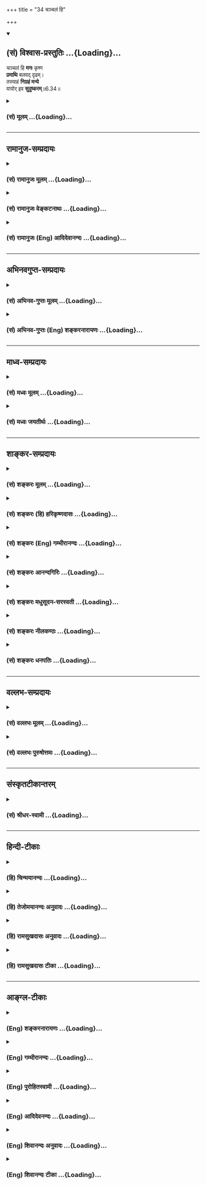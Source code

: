 +++
title = "34 चञ्चलं हि"

+++
<div class="js_include" newlevelforh1="2" title="(सं) विश्वास-प्रस्तुतिः" unfilled url="/mahAbhAratam/vyAsaH/shlokashaH/06-bhIShma-parva/03-bhagavad-gItA-parva/saMskRtam/vishvAsa-prastutiH/06_Atma-saMyama-yogaH_a/34_chanchalaM_hi.md">
<details open><summary><h2>(सं) विश्वास-प्रस्तुतिः ...{Loading}...</h2></summary>

चञ्चलं हि **मनः** कृष्ण  
**प्रमाथि** बलवद् दृढम्।  
तस्याहं **निग्रहं मन्ये**  
वायोर् इव **सुदुष्करम्**॥6.34॥
</details>
</div>
<div class="js_include collapsed" newlevelforh1="3" title="(सं) मूलम्" unfilled url="/mahAbhAratam/vyAsaH/shlokashaH/06-bhIShma-parva/03-bhagavad-gItA-parva/saMskRtam/mUlam/06_Atma-saMyama-yogaH_a/34_chanchalaM_hi.md">
<details><summary><h3>(सं) मूलम् ...{Loading}...</h3></summary>

चञ्चलं हि मनः कृष्ण प्रमाथि बलवद्दृढम्।  
तस्याहं निग्रहं मन्ये वायोरिव सुदुष्करम्।।6.34।।
</details>
</div>


_________________
## रामानुज-सम्प्रदायः
<div class="js_include collapsed" newlevelforh1="3" title="(सं) रामानुजः मूलम्" unfilled url="/mahAbhAratam/vyAsaH/shlokashaH/06-bhIShma-parva/03-bhagavad-gItA-parva/saMskRtam/rAmAnujaH/mUlam/06_Atma-saMyama-yogaH_a/34_chanchalaM_hi.md">
<details><summary><h3>(सं) रामानुजः मूलम् ...{Loading}...</h3></summary>

।।6.34।। तथा हि अनवरताभ्यस्तविषयेषु अपि स्वत एव **चञ्चलं** पुरुषेण एकत्र
स्थापयितुम् अशक्यं **मनः** पुरुषं बलात् प्रमथ्य **दृढम्** अन्यत्र चरति।
**तस्य** स्वाभ्यस्तविषयेषु अपि चञ्चलस्वभावस्य मनसः तद्विपरीताकारात्मनि
स्थापयितुं **निग्रहं** प्रतिकूलगतेः महावातस्य व्यजनादिना **इव सुदुष्करम्
अहं मन्ये।** मनोनिग्रहोपायो वक्तव्य इत्यभिप्रायः।

</details>
</div>
<div class="js_include collapsed" newlevelforh1="3" title="(सं) रामानुजः वेङ्कटनाथः" unfilled url="/mahAbhAratam/vyAsaH/shlokashaH/06-bhIShma-parva/03-bhagavad-gItA-parva/saMskRtam/rAmAnujaH/venkaTanAthaH/06_Atma-saMyama-yogaH_a/34_chanchalaM_hi.md">
<details><summary><h3>(सं) रामानुजः वेङ्कटनाथः ...{Loading}...</h3></summary>

।। 6.34एवं ज्ञानैकाकारतया निर्दोषतया ब्रह्मतद्गुणसम्बन्धेनेतरासम्बन्धेन
च साम्यं श्लोकचतुष्टयेनोक्तम् अत्र श्लोकद्वयेन
साम्यानुसन्धानोक्तिस्तृतीयचतुर्थश्लोकाभ्यां तु
दृढतरदृढतमसाम्यानुसन्धानफलपर्बद्वयोक्तिरित्येके। योगाभ्यासविधिश्चतुर्धा
योगी चोक्तः। अथ प्रागुक्तमेव योगसाधनं विशदं ज्ञातुं पुनरर्जुन उवाच
योऽयमिति। देवेत्यारभ्य अनुभूतेष्वित्यन्तमनाद्युपचितसुदृढविपरीतवासनया
साम्यानुसन्धानस्याशक्यत्वप्रदर्शनार्थम्।
परस्परवैषम्यंदेवमनुष्यादिभेदेनेति। जीवेश्वरभेदेन
कर्मवश्यत्वाकर्मवश्यत्वादिभेदेनेत्यर्थः। अत्यन्तभिन्नतयेति नह्यत्र
खण्डमुण्डादिवत् भेदकधर्ममात्रं किन्तु विरुद्धस्वभावत्वमेव हि दृश्यत इति
भावः। एतावन्तं कालमिति। कालाध्वनोरत्यन्तसंयोगे अष्टा.2।3।5
द्वितीया। अकर्मवश्यतया चेश्वरसाम्येनेति चः साम्यद्वयसमुच्चयार्थः।
अकर्मवश्यतया चेश्वरसाम्येन चेति कश्चित्पाठः। तदा पूर्वश्चकार
ईश्वरसाम्येऽपि ज्ञानैकाकारत्वसङ्ग्रहार्थः। द्वितीयस्तु पूर्ववत्।
ज्ञानपुरुषार्थवैषम्ययोः कर्मवैषम्यफलत्वात् अकर्मवश्यतयेत्यनेनैव तयोरपि
निवृत्तिसङ्ग्रहः फलित इति तयोरनुपादानम्। त्वया प्रोक्तः स्वतः सर्वज्ञेन
त्वयैव ह्येतदनुसन्धातुं प्रवक्तुं च शक्यमिति भावःअहं न पश्यामि इति
अनादिभेदानुसन्धानवानजितचित्तश्चाहं न पश्यामीति भावः। स्थिरां स्थितिं
चिरानुवृत्तिमित्यर्थः। मधुसूदन रजस्तमोमयप्रबलविरोधिनिरसनशीलस्त्वमेव
मनोनिग्रहोपायमुपदिशेति भावः। चञ्चलं हि मनः इत्युत्तरवाक्यानुसन्धानेनमनस
इत्यध्याहृतम्। हीति निपातस्य यादवप्रकाशोक्तादचिद्विशेषणार्थत्वादपि
स्फुटमुचितं चात्र हेत्वर्थत्वमाह तथा हीति। हेतुभूतं च चलत्वं
सम्प्रतिपन्नस्थले प्रदर्शनीयम्। अतश्चलस्वभावत्वमत्र चञ्चलशब्दार्थ इति
दर्शयितुंअनवरतेत्यादिकम्। चञ्चलत्वफलमाह पुरुषेणेति। प्रमाथि
प्रमथनशीलम्। प्रमथ्य व्याकुलीकृत्येत्यर्थः। बलवच्छब्दः
प्रमथनक्रियाविशेषणं वा बलवत्त्वात्प्रमाथीति हेतुपरो
वेत्यभिप्रायेणबलात्प्रमथ्येत्युक्तम्। वैपरीत्ये
दार्ढ्यमित्याहदृढमन्यत्रेति। तस्य इति
परामर्शाभिप्रेतमाहस्वाभ्यस्तेति। तद्विपरीताकारेति अनभ्यस्तपूर्व
इत्यर्थः। स्थापयितुं स्थापनार्थम्। दार्ष्टान्तिके मनसि प्रदर्शितस्य
चञ्चलत्वादेः दृष्टान्ते विवक्षितत्त्वप्रदर्शनायप्रतिकूलेत्यादिकमुक्तम्।
मनोनिग्रहोपायदुर्बलत्वज्ञापनाय वायोर्मन्दैर्निग्रहासम्भावनार्थं
चव्यजनादिनेवेत्युक्तम्। एवं दुष्करत्ववचनं न प्रतिक्षेपार्थम्।
किन्तूपायपरिप्रश्नार्थमित्याहमन इति।

</details>
</div>
<div class="js_include collapsed" newlevelforh1="3" title="(सं) रामानुजः (Eng) आदिदेवानन्दः" unfilled url="/mahAbhAratam/vyAsaH/shlokashaH/06-bhIShma-parva/03-bhagavad-gItA-parva/saMskRtam/rAmAnujaH/english/AdidevAnandaH/06_Atma-saMyama-yogaH_a/34_chanchalaM_hi.md">
<details><summary><h3>(सं) रामानुजः (Eng) आदिदेवानन्दः ...{Loading}...</h3></summary>

6.34 For the mind, which is found to be fickle even in matters incessantly practised, cannot be firmly fixed by a person in one place.
It agitates that person violently and flies away stubbornly elsewhere.
Regarding such a mind, which by nature is fickle even in matters practised, I regard that its restraint and fixing in the self, which is of ite opposite nature, is as difficult as restraining a strong contrary gale with such things as a fragile fan etc. The meaning is that the means for the restraint of the mind should be explained.

</details>
</div>


_________________
## अभिनवगुप्त-सम्प्रदायः
<div class="js_include collapsed" newlevelforh1="3" title="(सं) अभिनव-गुप्तः मूलम्" unfilled url="/mahAbhAratam/vyAsaH/shlokashaH/06-bhIShma-parva/03-bhagavad-gItA-parva/saMskRtam/abhinava-guptaH/mUlam/06_Atma-saMyama-yogaH_a/34_chanchalaM_hi.md">
<details><summary><h3>(सं) अभिनव-गुप्तः मूलम् ...{Loading}...</h3></summary>

।।6.33 6.34।। योऽयमिति। चञ्चलमिति। यः अयम् इति
परोक्षप्रत्यक्षवाचकाभ्यामेवं सूच्यते भगवदभिहितानन्तरोपायपरम्परया
स्पुटमपि प्रत्यक्षनिर्दिष्टमपि ब्रह्म मनसः चाञ्चल्यदौरात्म्यात् सुदूरे
वर्तते+++(N. सुदूरीक्रियते)+++ इति परोक्षायमाणम्। प्रमथ्नाति दृष्टादृष्टे
बलवत् शक्तम्। दृढं दुष्टव्यापारात्+++(N द्रष्ट्व्यापारात्)+++ वारयितुम्
अशक्यम्।

</details>
</div>
<div class="js_include collapsed" newlevelforh1="3" title="(सं) अभिनव-गुप्तः (Eng) शङ्करनारायणः" unfilled url="/mahAbhAratam/vyAsaH/shlokashaH/06-bhIShma-parva/03-bhagavad-gItA-parva/saMskRtam/abhinava-guptaH/english/shankaranArAyaNaH/06_Atma-saMyama-yogaH_a/34_chanchalaM_hi.md">
<details><summary><h3>(सं) अभिनव-गुप्तः (Eng) शङ्करनारायणः ...{Loading}...</h3></summary>

6.33-34 Yo' Yam etc. Cancalam etc. By this and which, the two words
denoting \[respectively\] what is actually perceived and what is not
perceived, the following is indicated : Thanks to the series of methods
spoken just before by the Bhagavat, the Brahman is of course clear and
has been no doubt shown as if by perception. Yet, It remains at agreat
distance due to the unsteadiness and wickedness of the mind, and It
behaves as if It is beyond perception. \[Destructive\] : The mind
destroys both the visible and invisible \[ends of man's action\]. Strong
: Powerful. Obstinate : impossible to ward off from evil acts. Now the
answer -

</details>
</div>


_________________
## माध्व-सम्प्रदायः
<div class="js_include collapsed" newlevelforh1="3" title="(सं) मध्वः मूलम्" unfilled url="/mahAbhAratam/vyAsaH/shlokashaH/06-bhIShma-parva/03-bhagavad-gItA-parva/saMskRtam/madhvaH/mUlam/06_Atma-saMyama-yogaH_a/34_chanchalaM_hi.md">
<details><summary><h3>(सं) मध्वः मूलम् ...{Loading}...</h3></summary>

।।6.34।। उक्तं च मनसश्चञ्चलत्वाद्धि स्थितिर्योगस्य वै स्थिरा।
विनाऽभ्यासान्न शक्या स्याद्वैराग्याद्वा न संशयः इति व्यासयोगे।

</details>
</div>
<div class="js_include collapsed" newlevelforh1="3" title="(सं) मध्वः जयतीर्थः" unfilled url="/mahAbhAratam/vyAsaH/shlokashaH/06-bhIShma-parva/03-bhagavad-gItA-parva/saMskRtam/madhvaH/jayatIrthaH/06_Atma-saMyama-yogaH_a/34_chanchalaM_hi.md">
<details><summary><h3>(सं) मध्वः जयतीर्थः ...{Loading}...</h3></summary>

।।6.34।। अत्रागमं चाह **उक्तं चे**ति। एतेनअसंशयं 6।35 इति परिहारवाक्यमपि
व्याख्यातम्।

</details>
</div>


_________________
## शाङ्कर-सम्प्रदायः
<div class="js_include collapsed" newlevelforh1="3" title="(सं) शङ्करः मूलम्" unfilled url="/mahAbhAratam/vyAsaH/shlokashaH/06-bhIShma-parva/03-bhagavad-gItA-parva/saMskRtam/shankaraH/mUlam/06_Atma-saMyama-yogaH_a/34_chanchalaM_hi.md">
<details><summary><h3>(सं) शङ्करः मूलम् ...{Loading}...</h3></summary>

।।6.34।। **चञ्चलं हि मनः कृष्ण** इति कृष्यतेः विलेखनार्थस्य रूपम्।
भक्तजनपापादिदोषाकर्षणात् कृष्णः तस्य संबुद्धिः हे कृष्ण। हि यस्मात् मनः
चञ्चलं न केवलमत्यर्थं चञ्चलम् **प्रमाथि** च प्रमथनशीलम् प्रमथ्नाति
शरीरम् इन्द्रियाणि च विक्षिपत् सत् परवशीकरोति। किञ्च **बलवत्** प्रबलम् न
केनचित् नियन्तुं शक्यम् दुर्निवारत्वात्। किञ्च **दृढं** तन्तुनागवत्
अच्छेद्यम्। **तस्य** एवंभूतस्य मनसः **अहं निग्रहं** निरोधं **मन्ये
वायोरिव** यथा वायोः दुष्करो निग्रहः ततोऽपि **दुष्करं** मन्ये
इत्यभिप्रायः।। श्रीभगवानुवाच एवम् एतत् यथा ब्रवीषि **श्रीभगवानुवाच**

</details>
</div>
<div class="js_include collapsed" newlevelforh1="3" title="(सं) शङ्करः (हि) हरिकृष्णदासः" unfilled url="/mahAbhAratam/vyAsaH/shlokashaH/06-bhIShma-parva/03-bhagavad-gItA-parva/saMskRtam/shankaraH/hindI/harikRShNadAsaH/06_Atma-saMyama-yogaH_a/34_chanchalaM_hi.md">
<details><summary><h3>(सं) शङ्करः (हि) हरिकृष्णदासः ...{Loading}...</h3></summary>

।।6.34।। क्योंकि हे कृष्ण यह मन बड़ा ही चञ्चल है। विलेखनके अर्थमें जो कृष
धातु है उसका रूप कृष्ण है। भक्तजनोंके पापादि दोषोंको निवृत्त करनेवाले
होनेके कारण भगवान्का नाम कृष्ण है। यह मन केवल अत्यन्त चञ्चल है इतना ही
नही किंतु प्रमथनशील भी है अर्थात् शरीरको क्षुब्ध और इन्द्रियोंको
विक्षिप्त यानी परवश कर देता है। तथा बड़ा बलवान् है किसीसे भी वशमें किया
जाना अशक्य है। साथ ही यह बड़ा दृढ़ भी है। अर्थात् तन्तुनाग ( गोह ) नामक
जलचर जीवकी भाँति अच्छेद्य है। ऐसे लक्षणोंवाले इस मनका विरोध करना मैं
वायुकी भाँति दुष्कर मानता हूँ। अभिप्राय यह कि जैसे वायुका रोकना दुष्कर
है उससे भी अधिक दुष्कर मैं मनका रोकना मानता हूँ।

</details>
</div>
<div class="js_include collapsed" newlevelforh1="3" title="(सं) शङ्करः (Eng) गम्भीरानन्दः" unfilled url="/mahAbhAratam/vyAsaH/shlokashaH/06-bhIShma-parva/03-bhagavad-gItA-parva/saMskRtam/shankaraH/english/gambhIrAnandaH/06_Atma-saMyama-yogaH_a/34_chanchalaM_hi.md">
<details><summary><h3>(सं) शङ्करः (Eng) गम्भीरानन्दः ...{Loading}...</h3></summary>

6.34 Hi, for, O Krsna-the word krsna is derived from the root krs
\[Another derivative meaning may be-'the capacity to draw towards
Himself all glorious things of this and the other world'.\], in the
sense of 'uprooting'; He is Krsna because He uproots the defects such as
sin etc. of devotees-; manah, the mind; is cancalam, unsteady. Not only
is it very unsteady, it is also pramathi, turbulent. It torments,
agitates, the body and the organs. It brings them under extraneous
control. Besides, it is balavat, strong, not amenable ot anybody's
restraint. Again, it is drdham, obstinate, hard as the (large shark
called) Tantu-naga (also known as Varjuna-pasa). Aham, I; manye,
consider; tasya, its-of the mind which is of this kind; nigrahah,
control, restraint; to be (suduskaram, greatly difficult;) vayoh iva, as
of the wind. Control of the wind is difficult. I consider the control of
the mind to be even more difficult than that. This is the idea. 'This is
just as you say.'

</details>
</div>
<div class="js_include collapsed" newlevelforh1="3" title="(सं) शङ्करः आनन्दगिरिः" unfilled url="/mahAbhAratam/vyAsaH/shlokashaH/06-bhIShma-parva/03-bhagavad-gItA-parva/saMskRtam/shankaraH/AnandagiriH/06_Atma-saMyama-yogaH_a/34_chanchalaM_hi.md">
<details><summary><h3>(सं) शङ्करः आनन्दगिरिः ...{Loading}...</h3></summary>

।।6.34।। कृष्णपदपरिनिष्पत्तिप्रकारं सूचयति **कृष्णेतीति।** कथं
कर्षकत्वमाप्तकामस्य भगवतः संभवतीत्याशङ्क्याह **भक्तेति।**
ऐहिकामुष्मिकसर्वसंपदामाकर्षणशीलत्वाच्चेति द्रष्टव्यम्। प्रमथ्नाति
क्षोभयति। तदेव क्षोभकत्वं प्रकटयति **विक्षिपतीति।**
दुर्निवारत्वमभिप्रेताद्विषयादाक्रष्टुमशक्यत्वं विशेषणान्तरमाह
**किञ्चेति।** अच्छेद्यत्वं विशेषणान्तरमाह **किञ्चदृढमिति।** तन्तुनागो
वरुणपाशशब्दितो जलचारी पदार्थोऽत्यन्तदृढतया छेत्तुमशक्यत्वेन प्रसिद्धो
विवक्षितः। वायोरित्युक्तं व्यनक्ति **यथेति।**

</details>
</div>
<div class="js_include collapsed" newlevelforh1="3" title="(सं) शङ्करः मधुसूदन-सरस्वती" unfilled url="/mahAbhAratam/vyAsaH/shlokashaH/06-bhIShma-parva/03-bhagavad-gItA-parva/saMskRtam/shankaraH/madhusUdana-sarasvatI/06_Atma-saMyama-yogaH_a/34_chanchalaM_hi.md">
<details><summary><h3>(सं) शङ्करः मधुसूदन-सरस्वती ...{Loading}...</h3></summary>

।।6.34।। सर्वलोकप्रसिद्धत्वेन तदेव चञ्चलत्वमुपपादयति चञ्चलं अत्यर्थं चलं
सदा चलनस्वभावं मनः हि प्रसिद्धमेवैतत्। भक्तानां पापादिदोषान्सर्वथा
निवारयितुमशक्यानपि कृषति निवारयति तेषामेव सर्वथा प्राप्तुमशक्यानपि
पुरुषार्थानाकर्षति प्रापयतीति वा कृष्णः तेन रूपेण संबोधयन् दुर्निवारमपि
चित्तचाञ्चल्यं निवार्य दुष्प्रापमपि समाधिसुखं त्वमेव प्रापयितुं
शक्नोषीति सूचयति। न केवलमत्यर्थं चञ्चलं किंतु प्रमाथि शरीरमिन्द्रियाणि च
प्रमथितुं क्षोभयितुं शीलं यस्य तत्। क्षोभकतया शरीरेन्द्रियसंघातस्य
विवशताहेतुरित्यर्थः। किंच बलवत् अभिप्रेताद्विषयात्केनाप्युपायेन
निवारयितुमशक्यम्। किंच दृढं विषयवासनासहस्त्रानुस्यूततया भेत्तुमशक्यम्।
तन्तुनागवदच्छेद्यमिति भाष्ये। तन्तुनागो नागपाशः। तांतनी इति गुर्जरादौ
प्रसिद्धो महाह्रदनिवासी जन्तुविशेषो वा। तस्यादिदृढतया बलवतो बलवत्तया
प्रमाथिनः प्रमाथितयाऽतिचञ्चलस्य महामत्तवनगजस्येव मनोनिग्रहं निरोधं
निर्वृत्तिकतयावस्थानं सुदुष्करं सर्वथा कर्तुमशक्यमहं मन्ये वायोरिव।
यथाकाशे दोधूयमानस्य वायोर्निश्चलत्वं संपाद्य निरोधनमशक्यं तद्वदित्यर्थः।
अयं भावः जातेऽपि तत्त्वज्ञाने प्रारब्धकर्मभोगाय जीवतः पुरुषस्य
कर्तृत्वभोक्तृत्वसुखदुःखरागद्वेषादिलक्षणश्चित्तधर्मः
क्लेशहेतुत्वाद्बाधितानुवृत्त्यापि बन्धो भवति। चित्तवृत्तिनिरोधरूपेणतु
योगेन तस्य निवारणं जीवन्मुक्तिरित्युच्यते। यस्याः संपादनेन स योगी परमो
मत इत्युक्तम् तत्रेदमुच्यते बन्धः किं साक्षिणो निवार्यते किं वा
चित्तात्। नाद्यः। तत्त्वज्ञानेनैव साक्षिणो बन्धस्य निवारितत्वात्। न
द्वितीयः। स्वभावविपर्ययायोगात् विरोधिसद्भावाच्च। नहि
जलादार्द्रत्वमग्नेर्वोष्णत्वं निवारयितुं शक्यतेप्रतिक्षणपरिणामिनो हि
भावा ऋते चितिशक्तेः इति न्यायेन प्रतिक्षणपरिणामस्वभावत्वाच्चित्तस्य
प्रारब्धभोगेन च कर्मणा कृत्स्नाऽविद्यातत्कार्यनाशने प्रवृत्तस्य
तत्त्वज्ञानस्यापि प्रतिबन्धं कृत्वा स्वफलदानाय
देहेन्द्रियादिकमवस्थापितम्। नच कर्मणा
स्वफलसुखदुःखादिभोगश्चित्तवृत्तिभिर्विना संपादयितुं शक्यते। तस्माद्यद्यपि
स्वाभाविकानामपि चित्तपरिणामानां कथंचिद्योगेनाभिभवः शक्येत कर्तुं तथापि
तत्त्वज्ञानादिव योगादपि प्रारब्धफलस्य कर्मणः प्राबल्यादवश्यंभाविनि
चित्तस्य चाञ्चल्ये योगेन तन्निवारणमशक्यमहं स्वबोधादेव मन्ये।
तस्मादनुपपन्नमेतदात्मौपम्येन सर्वत्र समदर्शी परमो योगी मत
इत्यर्जुनस्याक्षेपः।

</details>
</div>
<div class="js_include collapsed" newlevelforh1="3" title="(सं) शङ्करः नीलकण्ठः" unfilled url="/mahAbhAratam/vyAsaH/shlokashaH/06-bhIShma-parva/03-bhagavad-gItA-parva/saMskRtam/shankaraH/nIlakaNThaH/06_Atma-saMyama-yogaH_a/34_chanchalaM_hi.md">
<details><summary><h3>(सं) शङ्करः नीलकण्ठः ...{Loading}...</h3></summary>

।।6.34।। एतदेवोपपादयति **चञ्चलं हीति।** प्रमाथि बहुदस्युवदेकस्य
प्रमथनशीलम्।

</details>
</div>
<div class="js_include collapsed" newlevelforh1="3" title="(सं) शङ्करः धनपतिः" unfilled url="/mahAbhAratam/vyAsaH/shlokashaH/06-bhIShma-parva/03-bhagavad-gItA-parva/saMskRtam/shankaraH/dhanapatiH/06_Atma-saMyama-yogaH_a/34_chanchalaM_hi.md">
<details><summary><h3>(सं) शङ्करः धनपतिः ...{Loading}...</h3></summary>

।।6.34।। मनसश्चञ्चलत्वं प्रसिद्धमित्याह। चञ्चलमं प्रसिद्धं मनः
भक्तजनमायाकर्षणात्कृष्णं कूर्विति सूचयति। न केवलमत्यन्तचञ्चलमे वापि तु
प्रमाथि च प्रमथाति विक्षिपति परवशीकरोति देहेन्द्रियादीनीति प्रमाथि
प्रमथनशीलम्। किंच बलवत्तरं केनचिन्नियन्तु मशक्यम्। किंच दृढं
नागापाशवदच्छेद्यं तस्यैवंभूतस्य मनसो निग्रहं वायुनिग्रहमिव
सुदुष्करमतिकष्टरमहं मन्ये स्वबुद्य्धा जानामि। चञ्चलमितिविशेषणेन
साम्यरुपस्य योगस्य स्थिरां स्थितिं कर्तुमयोग्यमित्युक्तम्।
इन्द्रियानिग्रहेण तस्याचञ्चलत्वं संपादनीयमित्याशङ्का प्रमाथीत्युक्तम्।
बलवदित्यनेन प्रमथनसामर्थ्यं मनसः प्रदर्शितम्। दृढमिति विषलाम्बट्यात्
विच्छेत्तुमशक्यमिति विवेकः।

</details>
</div>


_________________
## वल्लभ-सम्प्रदायः
<div class="js_include collapsed" newlevelforh1="3" title="(सं) वल्लभः मूलम्" unfilled url="/mahAbhAratam/vyAsaH/shlokashaH/06-bhIShma-parva/03-bhagavad-gItA-parva/saMskRtam/vallabhaH/mUlam/06_Atma-saMyama-yogaH_a/34_chanchalaM_hi.md">
<details><summary><h3>(सं) वल्लभः मूलम् ...{Loading}...</h3></summary>

।।6.33 6.34।। उक्तलक्षणयोगस्यासम्भवं मन्वानोऽर्जुन उवाच द्वाभ्यां योऽयं
योग इति। निरोधः चित्तस्य येन साम्येनोक्तः तदेव दुष्करतरं यतः चञ्चलं मन
इति। हीत्याग्नीध्रसौभरिप्रभृतीनां तथानाशस्य दृष्टत्वात् प्रसिद्धिरुक्ता।
यथाऽऽकाशे दोधूयमानस्य वायोर्घटादिषु निरोधो दुष्करस्तद्वत्।

</details>
</div>
<div class="js_include collapsed" newlevelforh1="3" title="(सं) वल्लभः पुरुषोत्तमः" unfilled url="/mahAbhAratam/vyAsaH/shlokashaH/06-bhIShma-parva/03-bhagavad-gItA-parva/saMskRtam/vallabhaH/puruShottamaH/06_Atma-saMyama-yogaH_a/34_chanchalaM_hi.md">
<details><summary><h3>(सं) वल्लभः पुरुषोत्तमः ...{Loading}...</h3></summary>

  
  
।।6.34।। मनसश्चाञ्चल्यमेवाह चञ्चलं हीति। हे कृष्ण सदानन्द मनो हीति
निश्चयेन चञ्चलं स्वभावत एव चपलम् अन्यथा सदानन्दोक्तौ कथं पुनः
प्रश्नार्थमहमुद्युक्तः इति कृष्णेति सम्बोधनेन ज्ञापितम्। किञ्च प्रमाथि
प्रकर्षेण मथनशीलं इन्द्रियक्षोभकम्। किञ्च बलवत् अतिप्रबलं
ज्ञानादिवचनासाध्यम्। किञ्च दृढं स्वविषयानुरागाऽत्यागस्वभावम्। तस्य मनसो
निग्रहं वशीकरणं आकाशे दोधूयमानस्य स्वसुखार्थं तापनिवारणाय गृहादिषु
वायोरिव निरोधनं सुदुष्करं सर्वथा कर्त्तुमशक्यमहं मन्ये। यद्वा वायोः
प्राणवायोर्गच्छतो निरोधमशक्यं मन्य इति भावः।  
  

</details>
</div>


_________________
## संस्कृतटीकान्तरम्
<div class="js_include collapsed" newlevelforh1="3" title="(सं) श्रीधर-स्वामी" unfilled url="/mahAbhAratam/vyAsaH/shlokashaH/06-bhIShma-parva/03-bhagavad-gItA-parva/saMskRtam/shrIdhara-svAmI/06_Atma-saMyama-yogaH_a/34_chanchalaM_hi.md">
<details><summary><h3>(सं) श्रीधर-स्वामी ...{Loading}...</h3></summary>

।।6.34।। एतत्स्फुटयति **चञ्चलमिति।** चञ्चलं स्वभावेनैव चपलम्। किंच
प्रमाथि प्रमथनशीलं देहेन्द्रियक्षोभकमित्यर्थः। किंच बलवद्विचारेणापि
जेतुमशक्यम्। किंच दृढं विषयवासनानुबद्धतया दुर्भेद्यम्। अतो यथाकाशे
दोधूयमानस्य वायोः कुम्भादिषु निरोधनमशक्यं तथा तस्य मनसोऽपि निग्रहं
निरोधं सुदुष्करं सर्वथा कर्तुमशक्यं मन्ये।

</details>
</div>


_________________
## हिन्दी-टीकाः
<div class="js_include collapsed" newlevelforh1="3" title="(हि) चिन्मयानन्दः" unfilled url="/mahAbhAratam/vyAsaH/shlokashaH/06-bhIShma-parva/03-bhagavad-gItA-parva/hindI/chinmayAnandaH/06_Atma-saMyama-yogaH_a/34_chanchalaM_hi.md">
<details><summary><h3>(हि) चिन्मयानन्दः ...{Loading}...</h3></summary>

।।6.34।। आधुनिक विचारधारा का मनुष्य सभी पवित्र शास्त्रों की केवल निन्दा
करता है जबकि एक जिज्ञासु साधक भी प्रत्येक शास्त्रोक्त कथन को अन्धविश्वास
से स्वीकार नहीं कर लेता वरन् वह प्रश्न भी पूछता है। परन्तु आधुनिक
व्यक्ति की निन्दा और जिज्ञासु द्वारा किये गये प्रश्न में जमीन आसमान का
अन्तर है। जिज्ञासु का प्रयत्न होता है कि शास्त्र के तात्पर्य को पूर्ण
रूप से समझे। अर्जुन अपने मन को सम्यक् प्रकार से जानता है कि वह अति चंचल
प्रमथनधर्मी बलवान् और दृढ़ है। प्रमाथि बलवान् और दृढ़ ये तीन शब्द अत्यन्त
महत्वपूर्ण और अर्थ गर्भित हैं। प्रमाथि शब्द से वृत्तिप्रवाह की द्रुत गति
तथा उसके द्वारा उत्पन्न विक्षेपों की लहराती लहरें भी दर्शायी गयी हैं।
अर्जुन कहता है कि यह मन प्रमाथि होने के साथसाथ बलवान् भी है। द्रुत गति
का वृत्तिप्रवाह इष्ट विषय की ओर अग्रसर होते हुए उसे प्राप्त होने पर उस
विषय के साथ दृढ़ आसक्ति से बंधकर इतना बलवान् हो जाता है कि उसे उस विषय
से विलग करना दुष्कर कार्य हो जाता है। उसका तीसरा लक्षण है दृढ़ता अर्थात्
एक बार यह स्वेच्छाचारी मन किसी विषय का चिन्तन प्रारम्भ कर दे तो उसे उससे
परावृत्त करना सरल कार्य नहीं होता। इन लक्षणों से युक्त मन को किस प्रकार
विषय पराङ्मुख करके आत्मा में स्थिर कर सकते हैं जैसा कि ध्यान विधि में
बताया गया हैमन की शक्ति और गति भेदकता और व्यापकता को यहाँ प्रयुक्त वायु
की उपमा से अधिक सुन्दर तथा प्रभावशाली शैली में व्यक्त नहीं किया जा सकता
था। अर्जुन यहाँ श्रीकृष्ण से उन उपायों को जानना चाहता है जिनके द्वारा
प्रचण्ड वायु के समान वेग वाले मन को पूर्णतया वश में किया जा सकता है।
अर्जुन भगवान् को उनके अत्यन्त सुपरिचित नाम कृष्ण के द्वारा सम्बोधित करता
है जो अत्यन्त उपयुक्त है क्योंकि कृष् धातु से कृष्ण शब्द बनता है जिसका
अर्थ है जो आत्मानुभवी भक्तों के समस्त दोषों अर्थात् वासनाओं का कर्षण कर
लेता है नष्ट कर देता है। स्वप्न में किसी की हत्या करने वाला स्वप्नद्रष्टा
जैसे ही जाग्रत् अवस्था में आता है उसके रक्तरंजित हाथ और कलंक की कालिमा
तत्काल ही स्वच्छ हो जाती हैं। इसी प्रकार जब आत्मा के वास्तविक रूप की
पहचान हो जाती है तब मन और उसकी आक्रामक प्रवृत्तियाँ वासनाएं और उनकी
दुष्टता बुद्धि और उसकी खोज की प्रवृत्ति शरीर और उसके भोग ये सभी नष्ट हो
जाते हैं। इसके लिए दार्शनिक कवि महर्षि व्यासजी ने महाभारत में इस
अन्तरात्मा का चित्रण वृन्दावन के मुरली मनोहर श्याम कृष्ण के रूप में किया
है। प्रकरण के सन्दर्भ में किसी विशेष गुण को दर्शाने के लिए व्यक्ति को एक
विशेष संज्ञा प्रदान करने की कला संस्कृत भाषा की अपनी विशेषता है जो विश्व
की अन्य भाषाओं में नहीं मिलती। अर्जुन के तर्क को स्वीकार करते हुए भगवान्
कहते हैं

</details>
</div>
<div class="js_include collapsed" newlevelforh1="3" title="(हि) तेजोमयानन्दः अनुवादः" unfilled url="/mahAbhAratam/vyAsaH/shlokashaH/06-bhIShma-parva/03-bhagavad-gItA-parva/hindI/tejomayAnandaH/anuvAdaH/06_Atma-saMyama-yogaH_a/34_chanchalaM_hi.md">
<details><summary><h3>(हि) तेजोमयानन्दः अनुवादः ...{Loading}...</h3></summary>

।।6.34।। क्योंकि हे कृष्ण ! यह मन चंचल और प्रमथन स्वभाव का तथा बलवान् और
दृढ़ है; उसका निग्रह करना मैं वायु के समान अति दुष्कर मानता हूँ ।।

</details>
</div>
<div class="js_include collapsed" newlevelforh1="3" title="(हि) रामसुखदासः अनुवादः" unfilled url="/mahAbhAratam/vyAsaH/shlokashaH/06-bhIShma-parva/03-bhagavad-gItA-parva/hindI/rAmasukhadAsaH/anuvAdaH/06_Atma-saMyama-yogaH_a/34_chanchalaM_hi.md">
<details><summary><h3>(हि) रामसुखदासः अनुवादः ...{Loading}...</h3></summary>

।।6.34।। क्योंकि हे कृष्ण ! मन बड़ा ही चञ्चल, प्रमथनशील, दृढ़ (जिद्दी)
और बलवान् है। उसका निग्रह करना मैं वायुकी तरह अत्यन्त कठिन मानता हूँ।

</details>
</div>
<div class="js_include collapsed" newlevelforh1="3" title="(हि) रामसुखदासः टीका" unfilled url="/mahAbhAratam/vyAsaH/shlokashaH/06-bhIShma-parva/03-bhagavad-gItA-parva/hindI/rAmasukhadAsaH/TIkA/06_Atma-saMyama-yogaH_a/34_chanchalaM_hi.md">
<details><summary><h3>(हि) रामसुखदासः टीका ...{Loading}...</h3></summary>

।।6.34।।***व्याख्या--*'चञ्चलं हि मनः कृष्ण प्रमाथि बलवद्दृढम्'--**यहाँ
भगवान्को 'कृष्ण' सम्बोधन देकर अर्जुन मानो यह कहे रहे हैं कि हे नाथ! आप
ही कृपा करके इस मनको खींचकर अपनेमें लगा लें, तो यह मन लग सकता है। मेरेसे
तो इसका वशमें होना बड़ा कठिन है! क्योंकि यह मन बड़ा ही चञ्चल है।
चञ्चलताके साथ-साथ यह 'प्रमाथि' भी है अर्थात् यह साधकको अपनी स्थितिसे
विचलित कर देता है। यह बड़ा जिद्दी और बलवान् भी है।  
  
भगवान्ने 'काम'-(कामना-) के रहनेके पाँच स्थान बताये हैं--इन्द्रियाँ, मन,
बुद्धि विषय और स्वयं (गीता 3। 40 3। 34 2। 59)। वास्तवमें काम स्वयंमें
अर्थात् चिज्जड़ग्रन्थिमें रहता है और इन्द्रियाँ मन बुद्धि तथा विषयोंमें
इसकी प्रतीति होती है। काम जबतक स्वयंसे निवृत्त नहीं होता, तबतक यह काम
समय-समयपर इन्द्रियों आदिमें प्रतीत होता रहता है। पर जब यह स्वयंसे
निवृत्त हो जाता है, तब इन्द्रियों आदिमें भी यह नहीं रहता। इससे यह सिद्ध
होता है कि जबतक स्वयंमें काम रहता है, तबतक मन साधकको व्यथित करता रहता
है। अतः यहाँ मनको 'प्रमाथि' बताया गया है। ऐसे ही स्वयंमें काम रहनेके
कारण इन्द्रियाँ साधकके मनको व्यथित करती रहती हैं। इसलिये दूसरे अध्यायके
साठवें श्लोकमें इन्द्रियोंको भी प्रमाथि बताया गया है--'**इन्द्रियाणि
प्रमाथीनि हरन्ति प्रसभं मनः'।** तात्पर्य यह हुआ कि जब कामना मन और
इन्द्रियोंमें आती है, तब वह साधकको महान् व्यथित कर देती है, जिससे साधक
अपनी स्थितिपर नहीं रह पाता। उस कामके स्वयंमें रहनेके कारण मनका पदार्थोंके
प्रति गाढ़ खिंचाव रहता है। इससे मन किसी तरह भी उनकी ओर जानेको छोड़ता
नहीं, हठ कर लेता है; अतः मनको दृढ़ कहा है। मनकी यह दृढ़ता बहुत बलवती
होती है; अतः मनको 'बलवत्' कहा है। तात्पर्य है कि मन बड़ा बलवान् है, जो
कि साधकको जबर्दस्ती विषयोंमें ले जाता है। शास्त्रोंने तो यहाँतक कह दिया
है कि मन ही मनष्योंके मोक्ष और बन्धनमें कारण है--**'मन एव मनुष्याणां
कारणं बन्धमोक्षयोः। '**परन्तु मनमें यह प्रमथनशीलता, दृढ़ता और बलवत्ता
तभीतक रहती है, जबतक साधक अपनेमेंसे कामको सर्वथा निकाल नहीं देता। जब साधक
स्वयं कामरहित हो जाता है, तब पदार्थोंका, विषयोंका कितना ही संसर्ग होनेपर
साधकपर उनका कुछ भी असर नहीं पड़ता। फिर मनकी प्रमथनशीलता आदि नष्ट हो जाती
है। मनकी चञ्चलता भी तभीतक बाधक होती है, जबतक स्वयंमें कुछ भी कामका अंश
रहता है। कामका अंश सर्वथा निवृत्त होनेपर मनकी चञ्चलता किञ्चिन्मात्र भी
बाधक नहीं होती। शास्त्रकारोंने कहा है--

</details>
</div>


_________________
## आङ्ग्ल-टीकाः
<div class="js_include collapsed" newlevelforh1="3" title="(Eng) शङ्करनारायणः" unfilled url="/mahAbhAratam/vyAsaH/shlokashaH/06-bhIShma-parva/03-bhagavad-gItA-parva/english/shankaranArAyaNaH/06_Atma-saMyama-yogaH_a/34_chanchalaM_hi.md">
<details><summary><h3>(Eng) शङ्करनारायणः ...{Loading}...</h3></summary>

6.34. O Krsna ! The mind is indeed unsteady, destructive, strong and obstinate; to control it, I believe, is very difficult, just as to control the wind.

</details>
</div>
<div class="js_include collapsed" newlevelforh1="3" title="(Eng) गम्भीरानन्दः" unfilled url="/mahAbhAratam/vyAsaH/shlokashaH/06-bhIShma-parva/03-bhagavad-gItA-parva/english/gambhIrAnandaH/06_Atma-saMyama-yogaH_a/34_chanchalaM_hi.md">
<details><summary><h3>(Eng) गम्भीरानन्दः ...{Loading}...</h3></summary>

6.34 For, O Krsna, the mind is unsteady, turbulent, strong and obstinate. I consider its control to be as greatly difficult as of the wind.

</details>
</div>
<div class="js_include collapsed" newlevelforh1="3" title="(Eng) पुरोहितस्वामी" unfilled url="/mahAbhAratam/vyAsaH/shlokashaH/06-bhIShma-parva/03-bhagavad-gItA-parva/english/purohitasvAmI/06_Atma-saMyama-yogaH_a/34_chanchalaM_hi.md">
<details><summary><h3>(Eng) पुरोहितस्वामी ...{Loading}...</h3></summary>

6.34 My Lord! Verily, the mind is fickle and turbulent, obstinate and strong, yea extremely difficult as the wind to control.

</details>
</div>
<div class="js_include collapsed" newlevelforh1="3" title="(Eng) आदिदेवनन्दः" unfilled url="/mahAbhAratam/vyAsaH/shlokashaH/06-bhIShma-parva/03-bhagavad-gItA-parva/english/AdidevanandaH/06_Atma-saMyama-yogaH_a/34_chanchalaM_hi.md">
<details><summary><h3>(Eng) आदिदेवनन्दः ...{Loading}...</h3></summary>

6.34 For the mind is fickle, O Krsna, impetuous, powerful and stubborn.
I think that restraint of it is as difficult as that of the wind.

</details>
</div>
<div class="js_include collapsed" newlevelforh1="3" title="(Eng) शिवानन्दः अनुवादः" unfilled url="/mahAbhAratam/vyAsaH/shlokashaH/06-bhIShma-parva/03-bhagavad-gItA-parva/english/shivAnandaH/anuvAdaH/06_Atma-saMyama-yogaH_a/34_chanchalaM_hi.md">
<details><summary><h3>(Eng) शिवानन्दः अनुवादः ...{Loading}...</h3></summary>

6.34 The mind verily is restless, turbulent, strong and unyielding, O Krishna: I deem it as difficult to control it as to control the wind.

</details>
</div>
<div class="js_include collapsed" newlevelforh1="3" title="(Eng) शिवानन्दः टीका" unfilled url="/mahAbhAratam/vyAsaH/shlokashaH/06-bhIShma-parva/03-bhagavad-gItA-parva/english/shivAnandaH/TIkA/06_Atma-saMyama-yogaH_a/34_chanchalaM_hi.md">
<details><summary><h3>(Eng) शिवानन्दः टीका ...{Loading}...</h3></summary>

6.34 चञ्चलम् restless; हि verily; मनः the mind; कृष्ण O Krishna; प्रमाथि
turbulent; बलवत् strong; दृढम् unyielding; तस्य of it; अहम् I; निग्रहम्
control; मन्ये think; वायोः of the wind; इव as; सुदुष्करम् difficult to do.Commentary The mind constantly changes its objects and so it is ever restless.Krishna is derived from Krish which means to scrape. He scrapes all the sins; evils; and the causes of evil from the hearts of His devotees. Therefore He is called Krishna.The mind is not only restless but also turbulent or impetuous; strong and obstinate. It produces violent agitation in the body and the senses. The mind is drawn by the objects in all directions. It works always in conjunction with the five senses. It is drawn by them to the five kinds of objects. Therefore it is ever restless. It enjoys the five kinds of sensobjects with the help of these senses and the body. Therefore it makes them subject to external influences. It is even more difficult to control it than to control the wind. The mind is born of Vayutanmatra (wind rootelement).
That is the reason why it is as restless as the wind.

</details>
</div>
